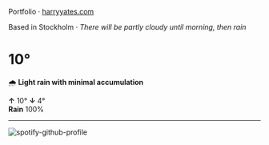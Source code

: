 Portfolio · [harryyates.com](https://harryyates.com)

<!-- WEATHER_START -->
Based in Stockholm · *There will be partly cloudy until morning, then rain*

# 10°
🌧️ **Light rain with minimal accumulation**

**↑** 10° **↓** 4°  
**Rain** 100%

---
<!-- WEATHER_END -->

<p align="left">
  <a>
    <img src="https://spotify-github-profile.kittinanx.com/api/view?uid=bigbello&cover_image=true&theme=natemoo-re&show_offline=true&background_color=121212&interchange=false&bar_color=53b14f&bar_color_cover=false" alt="spotify-github-profile">
  </a>
</p>